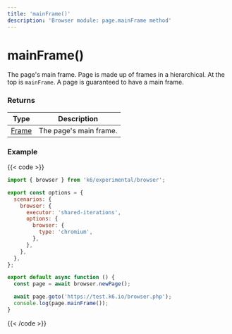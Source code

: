 ```yaml
---
title: 'mainFrame()'
description: 'Browser module: page.mainFrame method'
---
```


# mainFrame()

The page's main frame. Page is made up of frames in a hierarchical. At the top is `mainFrame`. A page is guaranteed to have a main frame.

### Returns

| Type                                                                                            | Description            |
| ----------------------------------------------------------------------------------------------- | ---------------------- |
| [Frame](https://grafana.com/docs/k6/<K6_VERSION>/javascript-api/k6-experimental/browser/frame/) | The page's main frame. |

### Example

{{< code >}}

```javascript
import { browser } from 'k6/experimental/browser';

export const options = {
  scenarios: {
    browser: {
      executor: 'shared-iterations',
      options: {
        browser: {
          type: 'chromium',
        },
      },
    },
  },
};

export default async function () {
  const page = await browser.newPage();

  await page.goto('https://test.k6.io/browser.php');
  console.log(page.mainFrame());
}
```

{{< /code >}}
